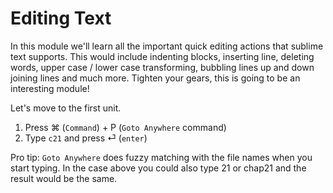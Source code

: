 Editing Text
=============

In this module we'll learn all the important quick editing actions that sublime
text supports. This would include indenting blocks, inserting line, deleting
words, upper case / lower case transforming, bubbling lines up and down joining
lines and much more. Tighten your gears, this is going to be an interesting
module!

Let's move to the first unit.

1. Press ⌘ (`Command`) + P (`Goto Anywhere` command)
2. Type `c21` and press ⏎ (`enter`)

Pro tip: `Goto Anywhere` does fuzzy matching with the file names when you start
typing. In the case above you could also type 21 or chap21 and the result would
be the same.
